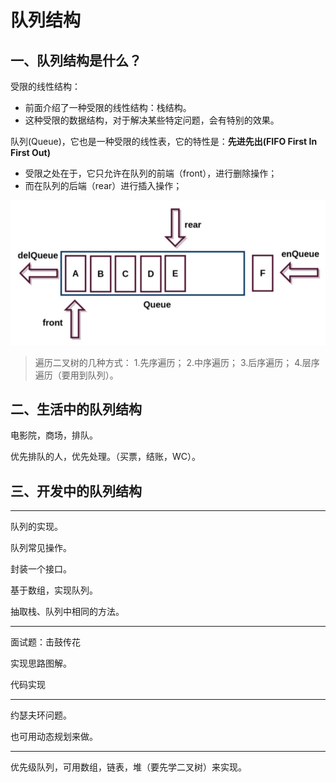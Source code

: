 # 队列结构

## 一、队列结构是什么？

受限的线性结构：

- 前面介绍了一种受限的线性结构：栈结构。
- 这种受限的数据结构，对于解决某些特定问题，会有特别的效果。

队列(Queue)，它也是一种受限的线性表，它的特性是：**先进先出(FIFO First In First Out)**

- 受限之处在于，它只允许在队列的前端（front），进行删除操作；
- 而在队列的后端（rear）进行插入操作；

![队列结构](NodeAssets/队列结构.jpg)

>遍历二叉树的几种方式：
>1.先序遍历；
>2.中序遍历；
>3.后序遍历；
>4.层序遍历（要用到队列）。

## 二、生活中的队列结构

电影院，商场，排队。

优先排队的人，优先处理。（买票，结账，WC）。

## 三、开发中的队列结构

---

队列的实现。



队列常见操作。

封装一个接口。



基于数组，实现队列。



抽取栈、队列中相同的方法。

---

面试题：击鼓传花

实现思路图解。



代码实现

---

约瑟夫环问题。

也可用动态规划来做。

---

优先级队列，可用数组，链表，堆（要先学二叉树）来实现。

